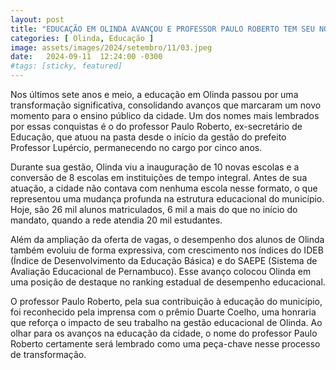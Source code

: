```yaml
---
layout: post
title: "EDUCAÇÃO EM OLINDA AVANÇOU E PROFESSOR PAULO ROBERTO TEM SEU NOME MARCADO NA HISTÓRIA"
categories: [ Olinda, Educação ]
image: assets/images/2024/setembro/11/03.jpeg
date:   2024-09-11  12:24:00 -0300
#tags: [sticky, featured]
---
```

Nos últimos sete anos e meio, a educação em Olinda passou por uma transformação significativa, consolidando avanços que marcaram um novo momento para o ensino público da cidade. Um dos nomes mais lembrados por essas conquistas é o do professor Paulo Roberto, ex-secretário de Educação, que atuou na pasta desde o início da gestão do prefeito Professor Lupércio, permanecendo no cargo por cinco anos.

Durante sua gestão, Olinda viu a inauguração de 10 novas escolas e a conversão de 8 escolas em instituições de tempo integral. Antes de sua atuação, a cidade não contava com nenhuma escola nesse formato, o que representou uma mudança profunda na estrutura educacional do município. Hoje, são 26 mil alunos matriculados, 6 mil a mais do que no início do mandato, quando a rede atendia 20 mil estudantes.

Além da ampliação da oferta de vagas, o desempenho dos alunos de Olinda também evoluiu de forma expressiva, com crescimento nos índices do IDEB (Índice de Desenvolvimento da Educação Básica) e do SAEPE (Sistema de Avaliação Educacional de Pernambuco). Esse avanço colocou Olinda em uma posição de destaque no ranking estadual de desempenho educacional.

O professor Paulo Roberto, pela sua contribuição à educação do município, foi reconhecido pela imprensa com o prêmio Duarte Coelho, uma honraria que reforça o impacto de seu trabalho na gestão educacional de Olinda. Ao olhar para os avanços na educação da cidade, o nome do professor Paulo Roberto certamente será lembrado como uma peça-chave nesse processo de transformação.